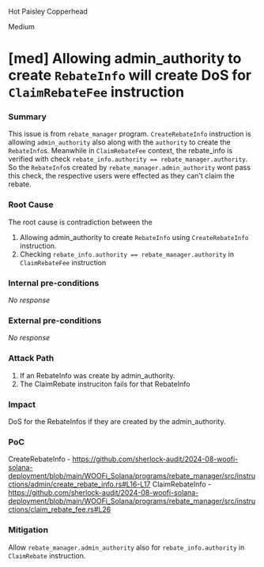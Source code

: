 Hot Paisley Copperhead

Medium

# [med] Allowing admin_authority to create `RebateInfo` will create DoS for `ClaimRebateFee` instruction

### Summary

This issue is from `rebate_manager` program.
`CreateRebateInfo` instruction is allowing `admin_authority` also along with the `authority` to create the `RebateInfo`s. Meanwhile in `ClaimRebateFee` context, the rebate_info is verified with check `rebate_info.authority == rebate_manager.authority`. So the `RebateInfo`s created by `rebate_manager.admin_authority` wont pass this check, the respective users were effected as they can't claim the rebate.

### Root Cause

The root cause is contradiction between the
1. Allowing admin_authority to create `RebateInfo` using `CreateRebateInfo` instruction.
2. Checking `rebate_info.authority == rebate_manager.authority` in `ClaimRebateFee` instruction

### Internal pre-conditions

_No response_

### External pre-conditions

_No response_

### Attack Path

1. If an RebateInfo was create by admin_authority.
2. The ClaimRebate instruciton fails for that RebateInfo

### Impact

DoS for the RebateInfos if they are created by the admin_authority.

### PoC

CreateRebateInfo - https://github.com/sherlock-audit/2024-08-woofi-solana-deployment/blob/main/WOOFi_Solana/programs/rebate_manager/src/instructions/admin/create_rebate_info.rs#L16-L17
ClaimRebateInfo - https://github.com/sherlock-audit/2024-08-woofi-solana-deployment/blob/main/WOOFi_Solana/programs/rebate_manager/src/instructions/claim_rebate_fee.rs#L26

### Mitigation

Allow `rebate_manager.admin_authority` also for `rebate_info.authority` in `ClaimRebate` instruction.
